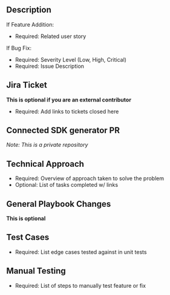 ## Description
If Feature Addition:
- Required: Related user story

If Bug Fix:
- Required: Severity Level (Low, High, Critical)
- Required: Issue Description

## Jira Ticket
**This is optional if you are an external contributor**
- Required: Add links to tickets closed here

## Connected SDK generator PR
*Note: This is a private repository*

## Technical Approach
- Required: Overview of approach taken to solve the problem
- Optional: List of tasks completed w/ links 

## General Playbook Changes 
**This is optional**

## Test Cases
- Required: List edge cases tested against in unit tests 

## Manual Testing
- Required: List of steps to manually test feature or fix 
